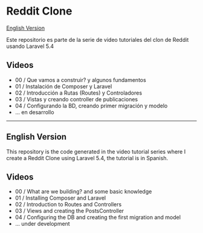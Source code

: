 # Reddit Clone

[English Version](#english-version)

Este repositorio es parte de la serie de video tutoriales del clon de Reddit usando Laravel 5.4

## Videos

- 00 / Que vamos a construir? y algunos fundamentos
- 01 / Instalación de Composer y Laravel
- 02 / Introducción a Rutas (Routes) y Controladores
- 03 / Vistas y creando controller de publicaciones
- 04 / Configurando la BD, creando primer migración y modelo
- ... en desarrollo

---

## English Version

This repository is the code generated in the video tutorial series where I create a Reddit Clone using Laravel 5.4, the tutorial is in Spanish.


## Videos

- 00 / What are we building? and some basic knowledge
- 01 / Installing Composer and Laravel
- 02 / Introduction to Routes and Controllers
- 03 / Views and creating the PostsController
- 04 / Configuring the DB and creating the first migration and model
- ... under development